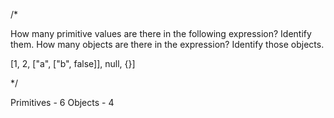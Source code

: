 /*

How many primitive values are there in the following expression? Identify them. How many objects are there in the expression? Identify those objects.

[1, 2, ["a", ["b", false]], null, {}]

*/

Primitives - 6
Objects - 4
